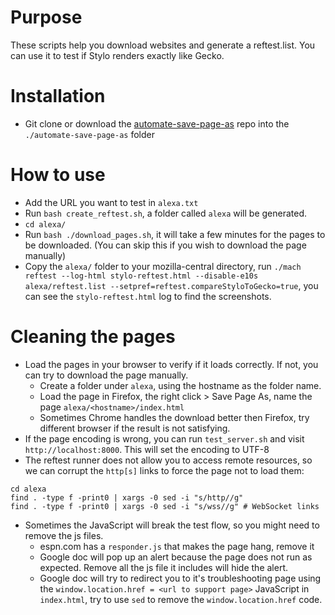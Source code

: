 # Purpose

These scripts help you download websites and generate a reftest.list. You can use it to test if Stylo renders exactly like Gecko.

# Installation
* Git clone or download the [automate-save-page-as](https://github.com/abiyani/automate-save-page-as) repo into the `./automate-save-page-as` folder

# How to use

* Add the URL you want to test in `alexa.txt`
* Run `bash create_reftest.sh`, a folder called `alexa` will be generated.
* `cd alexa/`
* Run `bash ./download_pages.sh`, it will take a few minutes for the pages to be downloaded. (You can skip this if you wish to download the page manually)
* Copy the `alexa/` folder to your mozilla-central directory, run `./mach reftest --log-html stylo-reftest.html --disable-e10s alexa/reftest.list --setpref=reftest.compareStyloToGecko=true`, you can see the `stylo-reftest.html` log to find the screenshots.

# Cleaning the pages
* Load the pages in your browser to verify if it loads correctly. If not, you can try to download the page manually.
  * Create a folder under `alexa`, using the hostname as the folder name.
  * Load the page in Firefox, the right click > Save Page As, name the page `alexa/<hostname>/index.html`
  * Sometimes Chrome handles the download better then Firefox, try different browser if the result is not satisfying.
* If the page encoding is wrong, you can run `test_server.sh` and visit `http://localhost:8000`. This will set the encoding to UTF-8
* The reftest runner does not allow you to access remote resources, so we can corrupt the `http[s]` links to force the page not to load them: 

```
cd alexa
find . -type f -print0 | xargs -0 sed -i "s/http//g"
find . -type f -print0 | xargs -0 sed -i "s/wss//g" # WebSocket links
```

* Sometimes the JavaScript will break the test flow, so you might need to remove the js files.
  * espn.com has a `responder.js` that makes the page hang, remove it
  * Google doc will pop up an alert because the page does not run as expected. Remove all the js file it includes will hide the alert.
  * Google doc will try to redirect you to it's troubleshooting page using the `window.location.href = <url to support page>` JavaScript in `index.html`, try to use `sed` to remove the `window.location.href` code.
